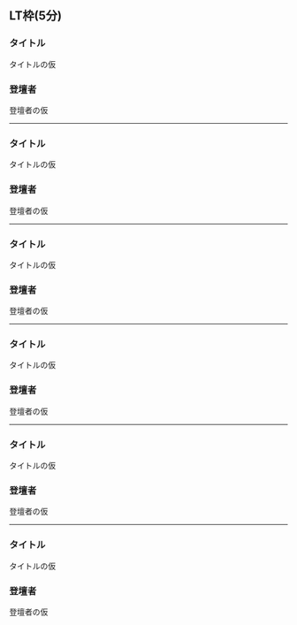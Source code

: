 ## LT枠(5分)

### タイトル

タイトルの仮

### 登壇者

登壇者の仮

***

### タイトル

タイトルの仮

### 登壇者

登壇者の仮

***

### タイトル

タイトルの仮

### 登壇者

登壇者の仮

***

### タイトル

タイトルの仮

### 登壇者

登壇者の仮

***

### タイトル

タイトルの仮

### 登壇者

登壇者の仮

***

### タイトル

タイトルの仮

### 登壇者

登壇者の仮
